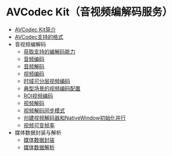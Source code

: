 # AVCodec Kit（音视频编解码服务）

- [AVCodec Kit简介](avcodec-kit-intro.md)
- [AVCodec支持的格式](avcodec-support-formats.md)
- 音视频编解码<!--audio-video-codec-->
  - [获取支持的编解码能力](obtain-supported-codecs.md)
  - [音频编码](audio-encoding.md)
  - [音频解码](audio-decoding.md)
  - [视频编码](video-encoding.md)
  - [时域可分层视频编码](video-encoding-temporal-scalability.md)
  - [典型场景的视频编码配置](video-encoding-configuration-typical-scenarios.md)
  - [ROI视频编码](video-encoding-ROI.md)
  - [视频解码](video-decoding.md)
  - [视频解码同步模式](synchronous-video-decoding.md)
  - [创建视频解码器和NativeWindow初始化并行](parallel-decoding-nativeWindow.md)
  - [视频可变帧率](video-variable-refreshrate.md)
- 媒体数据封装与解析<!--file-muxing-demuxing-->
  - [媒体数据封装](audio-video-muxer.md)
  - [媒体数据解析](audio-video-demuxer.md)
